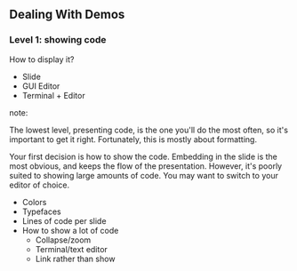 ## Dealing With Demos

### Level 1: showing code

How to display it?

* Slide
* GUI Editor
* Terminal + Editor

note:

The lowest level, presenting code, is the one you'll do the most often,
so it's important to get it right. Fortunately, this is mostly about
formatting.

Your first decision is how to show the code. Embedding in the slide is
the most obvious, and keeps the flow of the presentation. However, 
it's poorly suited to showing large amounts of code. You may want to
switch to your editor of choice.



* Colors
* Typefaces
* Lines of code per slide
* How to show a lot of code
  * Collapse/zoom
  * Terminal/text editor
  * Link rather than show


